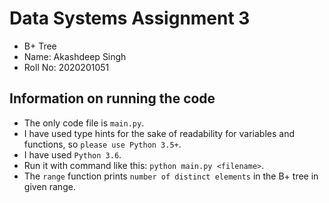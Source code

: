 # Data Systems Assignment 3
- B+ Tree
- Name: Akashdeep Singh
- Roll No: 2020201051

## Information on running the code
- The only code file is `main.py`.
- I have used type hints for the sake of readability for variables and functions, so `please use Python 3.5+`.
- I have used `Python 3.6`.
- Run it with command like this: `python main.py <filename>`.
- The `range` function prints `number of distinct elements` in the B+ tree in given range.